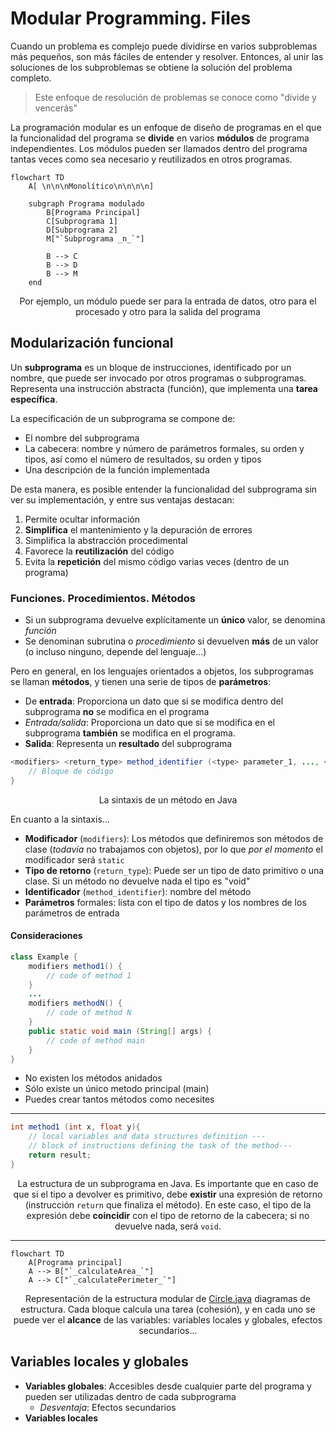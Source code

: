 # Modular Programming. Files

Cuando un problema es complejo puede dividirse en varios subproblemas más pequeños, son más fáciles de entender y resolver. Entonces, al unir las soluciones de los subproblemas se obtiene la solución del problema completo.

> Este enfoque de resolución de problemas se conoce como "divide y vencerás"

La programación modular es un enfoque de diseño de programas en el que la funcionalidad del programa se **divide** en varios **módulos** de programa independientes. Los módulos pueden ser llamados dentro del programa tantas veces como sea necesario y reutilizados en otros programas.

```mermaid
flowchart TD
    A[ \n\n\nMonolítico\n\n\n\n]

    subgraph Programa modulado
        B[Programa Principal]
        C[Subprograma 1]
        D[Subprograma 2]
        M["`Subprograma _n_`"]

        B --> C
        B --> D
        B --> M
    end
```

<div align="center">

Por ejemplo, un módulo puede ser para la entrada de datos, otro para el procesado y otro para la salida del programa
</div>

## Modularización funcional

Un **subprograma** es un bloque de instrucciones, identificado por un nombre, que puede ser invocado por otros programas o subprogramas. Representa una instrucción abstracta (función), que implementa una **tarea específica**.

La especificación de un subprograma se compone de:

- El nombre del subprograma
- La cabecera: nombre y número de parámetros formales, su orden y tipos, así como el número de resultados, su orden y tipos 
- Una descripción de la función implementada

De esta manera, es posible entender la funcionalidad del subprograma sin ver su implementación, y entre sus ventajas destacan:

1. Permite ocultar información
2. **Simplifica** el mantenimiento y la depuración de errores
3. Simplifica la abstracción procedimental
4. Favorece la **reutilización** del código
5. Evita la **repetición** del mismo código varias veces (dentro de un programa)

### Funciones. Procedimientos. Métodos

- Si un subprograma devuelve explícitamente un **único** valor, se denomina _función_
- Se denominan subrutina o _procedimiento_ si devuelven **más** de un valor (o incluso ninguno, depende del lenguaje...)

Pero en general, en los lenguajes orientados a objetos, los subprogramas se llaman **métodos**, y tienen una serie de tipos de **parámetros**:

- De **entrada**: Proporciona un dato que si se modifica dentro del subprograma **no** se modifica en el programa
- _Entrada/salida_: Proporciona un dato que si se modifica en el subprograma **también** se modifica en el programa.
- **Salida**: Representa un **resultado** del subprograma

<!--
- Un subprograma puede tener "parámetros implícitos" como variables no locales que se utilizan dentro del programa
- Un programa puede tener "resultados implícitos" (efectos secundarios) representados como modificaciones de variables no locales o parámetros in-out
- El comportamiento de un subprograma puede ser indefinido para algunos parámetros: fin anormal de un programa
- Los resultados de un programa pueden depender de su propia historia: falta de transparencia referencial
-->

```java
<modifiers> <return_type> method_identifier (<type> parameter_1, ..., <type> parameter_n) {
    // Bloque de código
}
```

<div align="center">

La sintaxis de un método en Java
</div>

En cuanto a la sintaxis...

- **Modificador** (`modifiers`): Los métodos que definiremos son métodos de clase (_todavía_ no trabajamos con objetos), por lo que _por el momento_ el modificador será `static`
- **Tipo de retorno** (`return_type`): Puede ser un tipo de dato primitivo o una clase. Si un método no devuelve nada el tipo es "void"
- **Identificador** (`method_identifier`): nombre del método
- **Parámetros** formales: lista con el tipo de datos y los nombres de los parámetros de entrada

#### Consideraciones

```java
class Example {
    modifiers method1() {
        // code of method 1
    }
    ...
    modifiers methodN() {
        // code of method N
    }
    public static void main (String[] args) {
        // code of method main
    }
}
```

- No existen los métodos anidados
- Sólo existe un único metodo principal (main)
- Puedes crear tantos métodos como necesites

---

```java
int method1 (int x, float y){
    // local variables and data structures definition ---
    // block of instructions defining the task of the method---
    return result;
}
```

<div align="center">

La estructura de un subprograma en Java. Es importante que en caso de que si el tipo a devolver es primitivo, debe **existir** una expresión de retorno (instrucción `return` que finaliza el método). En este caso, el tipo de la expresión debe **coincidir** con el tipo de retorno de la cabecera; si no devuelve nada, será `void`.
</div>

---

```mermaid
flowchart TD
    A[Programa principal]
    A --> B["`_calculateArea_`"]
    A --> C["`_calculatePerimeter_`"]
```

<div align="center">

Representación de la estructura modular de [Circle.java](/src/Unit4/Circle.java) diagramas de estructura. Cada bloque calcula una tarea (cohesión), y en cada uno se puede ver el **alcance** de las variables: variables locales y globales, efectos secundarios...
</div>

## Variables locales y globales

- **Variables globales**: Accesibles desde cualquier parte del programa y pueden ser utilizadas dentro de cada subprograma
    - _Desventaja_: Efectos secundarios
- **Variables locales**